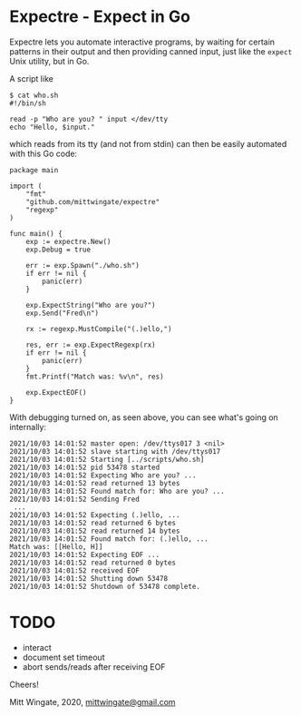 Expectre - Expect in Go
=======================

Expectre lets you automate interactive programs, by waiting for certain
patterns in their output and then providing canned input, just like the
`expect` Unix utility, but in Go.

A script like

```
$ cat who.sh
#!/bin/sh

read -p "Who are you? " input </dev/tty
echo "Hello, $input."
```

which reads from its tty (and not from stdin) can then be easily automated with
this Go code:

```
package main

import (
	"fmt"
	"github.com/mittwingate/expectre"
	"regexp"
)

func main() {
	exp := expectre.New()
	exp.Debug = true

	err := exp.Spawn("./who.sh")
	if err != nil {
		panic(err)
	}

	exp.ExpectString("Who are you?")
	exp.Send("Fred\n")

	rx := regexp.MustCompile("(.)ello,")

	res, err := exp.ExpectRegexp(rx)
	if err != nil {
		panic(err)
	}
	fmt.Printf("Match was: %v\n", res)

	exp.ExpectEOF()
}
```

With debugging turned on, as seen above, you can see what's going on internally:

```
2021/10/03 14:01:52 master open: /dev/ttys017 3 <nil>
2021/10/03 14:01:52 slave starting with /dev/ttys017
2021/10/03 14:01:52 Starting [../scripts/who.sh]
2021/10/03 14:01:52 pid 53478 started
2021/10/03 14:01:52 Expecting Who are you? ...
2021/10/03 14:01:52 read returned 13 bytes
2021/10/03 14:01:52 Found match for: Who are you? ...
2021/10/03 14:01:52 Sending Fred
 ...
2021/10/03 14:01:52 Expecting (.)ello, ...
2021/10/03 14:01:52 read returned 6 bytes
2021/10/03 14:01:52 read returned 14 bytes
2021/10/03 14:01:52 Found match for: (.)ello, ...
Match was: [[Hello, H]]
2021/10/03 14:01:52 Expecting EOF ...
2021/10/03 14:01:52 read returned 0 bytes
2021/10/03 14:01:52 received EOF
2021/10/03 14:01:52 Shutting down 53478
2021/10/03 14:01:52 Shutdown of 53478 complete.
```

TODO
====

* interact
* document set timeout
* abort sends/reads after receiving EOF

Cheers!

Mitt Wingate, 2020, <mittwingate@gmail.com>
